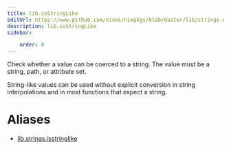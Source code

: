 ```yaml
---
title: lib.isStringLike
editUrl: https://www.github.com/nixos/nixpkgs/blob/master/lib/strings.nix#L1284C18
description: lib.isStringLike
sidebar:

    order: 8
---
```


Check whether a value can be coerced to a string.
The value must be a string, path, or attribute set.

String-like values can be used without explicit conversion in
string interpolations and in most functions that expect a string.


# Aliases

- [lib.strings.isstringlike](/nix-doc-comments/reference/lib/strings/lib-strings-isstringlike)


